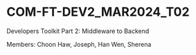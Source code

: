 # COM-FT-DEV2_MAR2024_T02
Developers Toolkit Part 2: Middleware to Backend

Members: Choon Haw, Joseph, Han Wen, Sherena
